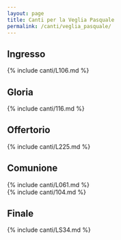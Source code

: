 ```yaml
---
layout: page
title: Canti per la Veglia Pasquale
permalink: /canti/veglia_pasquale/
---
```


## Ingresso
{% include canti/L106.md %}     

## Gloria
{% include canti/116.md %}        

## Offertorio
{% include canti/L225.md %}   

## Comunione   
{% include canti/L061.md %}   
{% include canti/104.md %}    

## Finale
{% include canti/LS34.md %}

